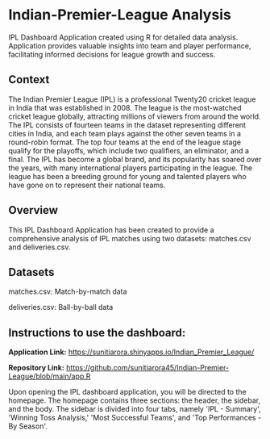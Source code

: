# Indian-Premier-League Analysis 

IPL Dashboard Application created using R for detailed data analysis. Application provides valuable insights into team and player performance, facilitating informed decisions for league growth and success.

## Context

The Indian Premier League (IPL) is a professional Twenty20 cricket league in India that was established in 2008. The league is the most-watched cricket league globally, attracting millions of viewers from around the world. The IPL consists of fourteen teams in the dataset representing different cities in India, and each team plays against the other seven teams in a round-robin format. The top four teams at the end of the league stage qualify for the playoffs, which include two qualifiers, an eliminator, and a final. The IPL has become a global brand, and its popularity has soared over the years, with many international players participating in the league. The league has been a breeding ground for young and talented players who have gone on to represent their national teams.

## Overview

This IPL Dashboard Application has been created to provide a comprehensive analysis of IPL matches using two datasets: matches.csv and deliveries.csv.

## Datasets

matches.csv: Match-by-match data

deliveries.csv: Ball-by-ball data

## Instructions to use the dashboard:

**Application Link:** https://sunitiarora.shinyapps.io/Indian_Premier_League/

**Repository Link:** https://github.com/sunitiarora45/Indian-Premier-League/blob/main/app.R

Upon opening the IPL dashboard application, you will be directed to the homepage. The homepage contains three sections: the header, the sidebar, and the body. The sidebar is divided into four tabs, namely 'IPL - Summary', 'Winning Toss Analysis,' 'Most Successful Teams', and 'Top Performances - By Season'.
